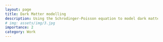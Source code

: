 ```yaml
---
layout: page
title: Dark Matter modelling
description: Using the Schrodinger-Poisson equation to model dark matter
# img: assets/img/3.jpg
importance: 2
category: Work
---
```


